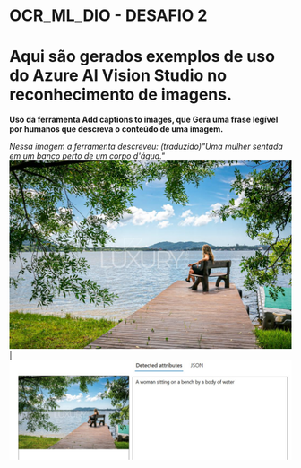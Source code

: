 # OCR_ML_DIO - DESAFIO 2

# Aqui são gerados exemplos de uso do Azure AI Vision Studio no reconhecimento de imagens. #

**Uso da ferramenta Add captions to images, que Gera uma frase legível por humanos que descreva o conteúdo de uma imagem.**

*Nessa imagem a ferramenta descreveu: (traduzido)"Uma mulher sentada em um banco perto de um corpo d'água."*
![Imagem de uma mulher sentada perto de um lago](/inputs/image-1.jpg) | ![resultado1](/output/image-1.jpg)


